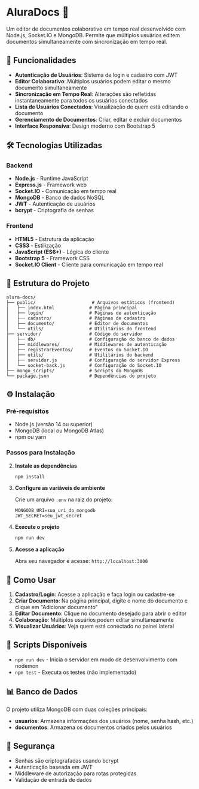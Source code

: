 # AluraDocs 📝

Um editor de documentos colaborativo em tempo real desenvolvido com Node.js, Socket.IO e MongoDB. Permite que múltiplos usuários editem documentos simultaneamente com sincronização em tempo real.

## 🚀 Funcionalidades

- **Autenticação de Usuários**: Sistema de login e cadastro com JWT
- **Editor Colaborativo**: Múltiplos usuários podem editar o mesmo documento simultaneamente
- **Sincronização em Tempo Real**: Alterações são refletidas instantaneamente para todos os usuários conectados
- **Lista de Usuários Conectados**: Visualização de quem está editando o documento
- **Gerenciamento de Documentos**: Criar, editar e excluir documentos
- **Interface Responsiva**: Design moderno com Bootstrap 5

## 🛠️ Tecnologias Utilizadas

### Backend
- **Node.js** - Runtime JavaScript
- **Express.js** - Framework web
- **Socket.IO** - Comunicação em tempo real
- **MongoDB** - Banco de dados NoSQL
- **JWT** - Autenticação de usuários
- **bcrypt** - Criptografia de senhas

### Frontend
- **HTML5** - Estrutura da aplicação
- **CSS3** - Estilização
- **JavaScript (ES6+)** - Lógica do cliente
- **Bootstrap 5** - Framework CSS
- **Socket.IO Client** - Cliente para comunicação em tempo real

## 📁 Estrutura do Projeto

```
alura-docs/
├── public/                     # Arquivos estáticos (frontend)
│   ├── index.html             # Página principal
│   ├── login/                 # Páginas de autenticação
│   ├── cadastro/              # Páginas de cadastro
│   ├── documento/             # Editor de documentos
│   └── utils/                 # Utilitários do frontend
├── servidor/                  # Código do servidor
│   ├── db/                    # Configuração do banco de dados
│   ├── middlewares/           # Middlewares de autenticação
│   ├── registrarEventos/      # Eventos do Socket.IO
│   ├── utils/                 # Utilitários do backend
│   ├── servidor.js            # Configuração do servidor Express
│   └── socket-back.js         # Configuração do Socket.IO
├── mongo_scripts/             # Scripts do MongoDB
└── package.json               # Dependências do projeto
```

## ⚙️ Instalação

### Pré-requisitos
- Node.js (versão 14 ou superior)
- MongoDB (local ou MongoDB Atlas)
- npm ou yarn

### Passos para Instalação

2. **Instale as dependências**
   ```bash
   npm install
   ```

3. **Configure as variáveis de ambiente**
   
   Crie um arquivo `.env` na raiz do projeto:
   ```env
   MONGODB_URI=sua_uri_do_mongodb
   JWT_SECRET=seu_jwt_secret
   ```

4. **Execute o projeto**
   ```bash
   npm run dev
   ```

5. **Acesse a aplicação**
   
   Abra seu navegador e acesse: `http://localhost:3000`

## 🎯 Como Usar

1. **Cadastro/Login**: Acesse a aplicação e faça login ou cadastre-se
2. **Criar Documento**: Na página principal, digite o nome do documento e clique em "Adicionar documento"
3. **Editar Documento**: Clique no documento desejado para abrir o editor
4. **Colaboração**: Múltiplos usuários podem editar simultaneamente
5. **Visualizar Usuários**: Veja quem está conectado no painel lateral

## 🔧 Scripts Disponíveis

- `npm run dev` - Inicia o servidor em modo de desenvolvimento com nodemon
- `npm test` - Executa os testes (não implementado)

## 📊 Banco de Dados

O projeto utiliza MongoDB com duas coleções principais:

- **usuarios**: Armazena informações dos usuários (nome, senha hash, etc.)
- **documentos**: Armazena os documentos criados pelos usuários

## 🔐 Segurança

- Senhas são criptografadas usando bcrypt
- Autenticação baseada em JWT
- Middleware de autorização para rotas protegidas
- Validação de entrada de dados
